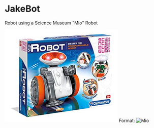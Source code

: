 # JakeBot
Robot using a Science Museum "Mio" Robot

![Mio](/images/81ZZV-u1wgL._SX355_.jpg)
Format: ![Mio](url)
